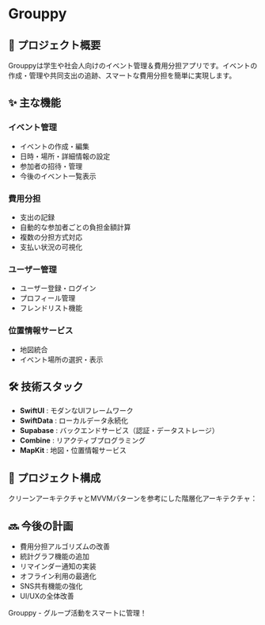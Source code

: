 # Grouppy

## 📱 プロジェクト概要
Grouppyは学生や社会人向けのイベント管理＆費用分担アプリです。イベントの作成・管理や共同支出の追跡、スマートな費用分担を簡単に実現します。

## ✨ 主な機能
### イベント管理
- イベントの作成・編集
- 日時・場所・詳細情報の設定
- 参加者の招待・管理
- 今後のイベント一覧表示

### 費用分担
- 支出の記録
- 自動的な参加者ごとの負担金額計算
- 複数の分担方式対応
- 支払い状況の可視化

### ユーザー管理
- ユーザー登録・ログイン
- プロフィール管理
- フレンドリスト機能

### 位置情報サービス
- 地図統合
- イベント場所の選択・表示

## 🛠️ 技術スタック
- **SwiftUI** : モダンなUIフレームワーク
- **SwiftData** : ローカルデータ永続化
- **Supabase** : バックエンドサービス（認証・データストレージ）
- **Combine** : リアクティブプログラミング
- **MapKit** : 地図・位置情報サービス

## 📂 プロジェクト構成
クリーンアーキテクチャとMVVMパターンを参考にした階層化アーキテクチャ：

## 🔜 今後の計画
- 費用分担アルゴリズムの改善
- 統計グラフ機能の追加
- リマインダー通知の実装
- オフライン利用の最適化
- SNS共有機能の強化
- UI/UXの全体改善

Grouppy - グループ活動をスマートに管理！
